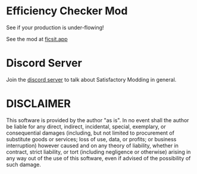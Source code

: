 # Efficiency Checker Mod
See if your production is under-flowing!

See the mod at [ficsit.app](https://ficsit.app/mod/ZNFaaRV4ow5M4)

# Discord Server
Join the [discord server](https://discord.gg/X6AUfn) to talk about Satisfactory Modding in general.

# DISCLAIMER
This software is provided by the author "as is". In no event shall the author be liable for any direct, indirect, incidental, special, exemplary, or consequential damages (including, but not limited to procurement of substitute goods or services; loss of use, data, or profits; or business interruption) however caused and on any 
theory of liability, whether in contract, strict liability, or tort (including negligence or otherwise) arising in any way out of the use of this software, even if advised of the possibility of such damage.
